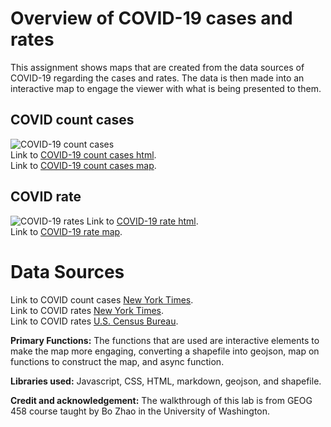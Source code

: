 # Overview of COVID-19 cases and rates

This assignment shows maps that are created from the data sources of COVID-19 regarding the cases and rates. The data is then made into an interactive map to engage the viewer with what is being presented to them.

## COVID count cases
![COVID-19 count cases](https://github.com/T3ch12et/T3ch12et.github.io/blob/main/COVID%20counts:rates/img/COVID-count-map.png)  
Link to [COVID-19 count cases html](https://github.com/T3ch12et/T3ch12et.github.io/blob/main/COVID%20counts:rates/covid19cases.html).  
Link to [COVID-19 count cases map](https://github.com/T3ch12et/T3ch12et.github.io/blob/main/COVID%20counts:rates/img/COVID-count-map.png).


## COVID rate
![COVID-19 rates](https://github.com/T3ch12et/T3ch12et.github.io/blob/main/COVID%20counts:rates/img/COVID-rates-map.png)
Link to [COVID-19 rate html](https://github.com/T3ch12et/T3ch12et.github.io/blob/main/COVID%20counts:rates/covid19rates.html).  
Link to [COVID-19 rate map](https://github.com/T3ch12et/T3ch12et.github.io/blob/main/COVID%20counts:rates/img/COVID-rates-map.png).  


# Data Sources
Link to COVID count cases [New York Times](https://github.com/nytimes/covid-19-data/blob/43d32dde2f87bd4dafbb7d23f5d9e878124018b8/live/us-counties.csv).  
Link to COVID rates [New York Times](https://data.census.gov/cedsci/table?g=0100000US%24050000&d=ACS%205-Year%20Estimates%20Data%20Profiles&tid=ACSDP5Y2018.DP05&hidePreview=true).  
Link to COVID rates [U.S. Census Bureau](https://www.census.gov/geographies/mapping-files/time-series/geo/carto-boundary-file.html).

**Primary Functions:** The functions that are used are interactive elements to  make the map more engaging, converting a shapefile into geojson, map on functions to construct the map, and async function.

**Libraries used:** Javascript, CSS, HTML, markdown, geojson, and shapefile.

**Credit and acknowledgement:** The walkthrough of this lab is from GEOG 458 course taught by Bo Zhao in the University of Washington.
